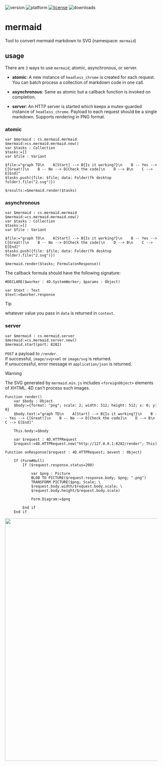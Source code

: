 ![version](https://img.shields.io/badge/version-20%2B-E23089)
![platform](https://img.shields.io/static/v1?label=platform&message=mac-intel%20|%20mac-arm%20|%20win-64&color=blue)
[![license](https://img.shields.io/github/license/miyako/mermaid)](LICENSE)
![downloads](https://img.shields.io/github/downloads/miyako/mermaid/total)

# mermaid
Tool to convert mermaid markdown to SVG (namespace: `mermaid`)

## usage

There are `3` ways to use `mermaid`; atomic, asynchronous, or server.

* **atomic**: A new instance of `headless_chrome` is created for each request. You can batch process a collection of markdown code in one call.
 
* **asynchronous**: Same as atomic but a callback function is invoked on completion.

* **server**: An HTTP server is started which keeps a mutex-guarded instance of `headless_chrome`. Payload to each request should be a single markdown. Supports rendering in PNG format.

### atomic

```4d
var $mermaid : cs.mermaid.mermaid
$mermaid:=cs.mermaid.mermaid.new()
var $tasks : Collection
$tasks:=[]
var $file : Variant

$file:="graph TD\n    A[Start] --> B{Is it working?}\n    B -- Yes --> C[Great!]\n    B -- No --> D[Check the code]\n    D --> B\n    C --> E[End]"
$tasks.push({file: $file; data: Folder(fk desktop folder).file("2.svg")})

$results:=$mermaid.render($tasks)
```

### asynchronous

```4d
var $mermaid : cs.mermaid.mermaid
$mermaid:=cs.mermaid.mermaid.new()
var $tasks : Collection
$tasks:=[]
var $file : Variant
	
$file:="graph TD\n    A[Start] --> B{Is it working?}\n    B -- Yes --> C[Great!]\n    B -- No --> D[Check the code]\n    D --> B\n    C --> E[End]"
$tasks.push({file: $file; data: Folder(fk desktop folder).file("2.svg")})

$mermaid.render($tasks; Formula(onResponse))
```

The callback formula should have the following signature:

```4d
#DECLARE($worker : 4D.SystemWorker; $params : Object)

var $text : Text
$text:=$worker.response
```

> [!TIP]
> whatever value you pass in `data` is returned in `context`.

### server

```4d
var $mermaid : cs.mermaid.server
$mermaid:=cs.mermaid.server.new()
$mermaid.start(port: 8282)
```

`POST` a payload to `/render`.  
If successful, `image/svg+xml` or `image/svg` is returned.  
If unsuccessful, error message in `application/json` is returned.

> [!WARNING]
> The SVG generated by `mermaid.min.js` includes `<foreignObject>` elements of XHTML. 4D can't process such images.

```4d
Function render()
	var $body : Object
	$body:={format: "png"; scale: 2; width: 512; height: 512; x: 0; y: 0}
	$body.text:="graph TD\n    A[Start] --> B{Is it working?}\n    B -- Yes --> C[Great!]\n    B -- No --> D[Check the code]\n    D --> B\n    C --> E[End]"
		
	This.body:=$body
		
	var $request : 4D.HTTPRequest
	$request:=4D.HTTPRequest.new("http://127.0.0.1:8282/render"; This)

Function onResponse($request : 4D.HTTPRequest; $event : Object)
	
	If (Form#Null)
		If ($request.response.status=200)
			
			var $png : Picture
			BLOB TO PICTURE($request.response.body; $png; ".png")
			TRANSFORM PICTURE($png; Scale; \
			$request.body.width/$request.body.scale; \
			$request.body.height/$request.body.scale)
			
			Form.Diagram:=$png

		End if 
	End if
```

<img width="1213" height="797" alt="" src="https://github.com/user-attachments/assets/b9b8fb4d-51b1-400d-be58-6e0dccdce35f" />

